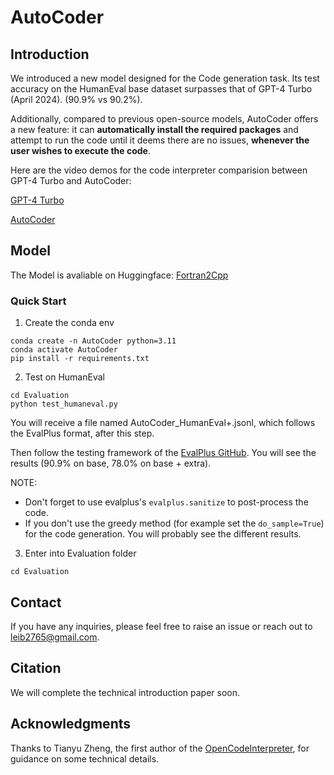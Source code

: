 # AutoCoder

## Introduction
We introduced a new model designed for the Code generation task. Its test accuracy on the HumanEval base dataset surpasses that of GPT-4 Turbo (April 2024). (90.9% vs 90.2%).

Additionally, compared to previous open-source models, AutoCoder offers a new feature: it can **automatically install the required packages** and attempt to run the code until it deems there are no issues, **whenever the user wishes to execute the code**.

Here are the video demos for the code interpreter comparision between GPT-4 Turbo and AutoCoder: 

[GPT-4 Turbo](https://github.com/bin123apple/AutoCoder/assets/99925255/b4079c2c-504d-4e56-ad94-c3a18f4360ec)

[AutoCoder](https://github.com/bin123apple/AutoCoder/assets/99925255/1893f904-c1f2-4f59-9ec5-45b69efcc26a)

## Model
The Model is avaliable on Huggingface: [Fortran2Cpp](https://huggingface.co/Bin12345/F2C-Translator)

### Quick Start
1. Create the conda env

```
conda create -n AutoCoder python=3.11
conda activate AutoCoder
pip install -r requirements.txt
```

2. Test on HumanEval 

```
cd Evaluation
python test_humaneval.py
```
You will receive a file named AutoCoder_HumanEval+.jsonl, which follows the EvalPlus format, after this step.

Then follow the testing framework of the [EvalPlus GitHub](https://github.com/evalplus/evalplus). You will see the results (90.9% on base, 78.0% on base + extra). 

NOTE: 
* Don't forget to use evalplus's `evalplus.sanitize` to post-process the code. 
* If you don't use the greedy method (for example set the `do_sample=True`) for the code generation. You will probably see the different results.

3. Enter into Evaluation folder

```
cd Evaluation
```

## Contact 
If you have any inquiries, please feel free to raise an issue or reach out to leib2765@gmail.com.

## Citation
We will complete the technical introduction paper soon.

## Acknowledgments
Thanks to Tianyu Zheng, the first author of the [OpenCodeInterpreter](https://opencodeinterpreter.github.io/), for guidance on some technical details.

